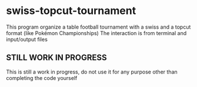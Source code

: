# swiss-topcut-tournament
This program organize a table football tournament with a swiss and a topcut format (like Pokémon Championships)
The interaction is from terminal and input/output files

## STILL WORK IN PROGRESS
This is still a work in progress, do not use it for any purpose other than completing the code yourself
